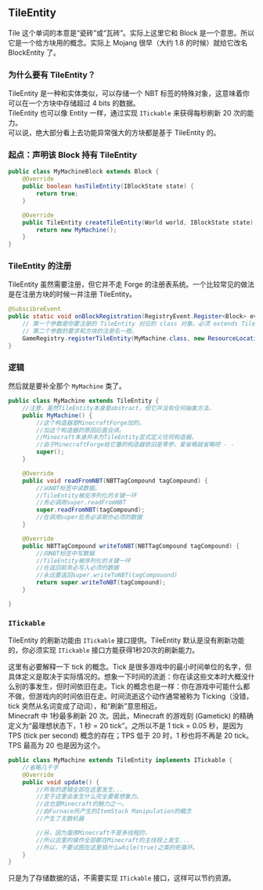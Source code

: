 ## TileEntity

Tile 这个单词的本意是“瓷砖”或“瓦砖”。实际上这里它和 Block 是一个意思。所以它是一个给方块用的概念。实际上 Mojang 很早（大约 1.8 的时候）就给它改名 BlockEntity 了。  

### 为什么要有 TileEntity？
TileEntity 是一种和实体类似，可以存储一个 NBT 标签的特殊对象，这意味着你可以在一个方块中存储超过 4 bits 的数据。  
TileEntity 也可以像 Entity 一样，通过实现 `ITickable` 来获得每秒刷新 20 次的能力。  
可以说，绝大部分看上去功能异常强大的方块都是基于 TileEntity 的。

### 起点：声明该 Block 持有 TileEntity

```java
public class MyMachineBlock extends Block {
    @Override
    public boolean hasTileEntity(IBlockState state) {
        return true;
    }

    @Override
    public TileEntity createTileEntity(World world, IBlockState state) {
        return new MyMachine();
    }
}
```

### TileEntity 的注册

TileEntity 虽然需要注册，但它并不走 Forge 的注册表系统。一个比较常见的做法是在注册方块的时候一并注册 TileEntity。

```java
@SubscibreEvent
public static void onBlockRegistration(RegistryEvent.Register<Block> event) {
    // 第一个参数是你要注册的 TileEntity 对应的 class 对象。必须 extends TileEntity。
    // 第二个参数的要求和方块的注册名一致。
    GameRegistry.registerTileEntity(MyMachine.class, new ResourceLocation("my_mod", "my_machine"));
}
```

### 逻辑

然后就是要补全那个 `MyMachine` 类了。

```java
public class MyMachine extends TileEntity {
    //注意，虽然TileEntity本身是abstract，但它并没有任何抽象方法。
    public MyMachine() {
        //这个构造器是MinecraftForge加的。
        //加这个构造器的原因后面会讲。
        //Minecraft本身并未为TileEntity显式定义任何构造器。
        //由于MinecraftForge给它塞的构造器依旧是零参，爱省略就省略吧 - -
        super();
    }

    @Override
    public void readFromNBT(NBTTagCompound tagCompound) {
        //从NBT标签中读数据。
        //TileEntity被反序列化的关键一环
        //务必调用super.readFromNBT
        super.readFromNBT(tagCompound);
        //在调用super后务必读取你必须的数据
    }

    @Override
    public NBTTagCompound writeToNBT(NBTTagCompound tagCompound) {
        //向NBT标签中写数据
        //TileEntity被序列化的关键一环
        //在返回前务必写入必须的数据
        //永远要返回super.writeToNBT(tagCompouond)
        return super.writeToNBT(tagCompound);
    }

}
```

### `ITickable`

TileEntity 的刷新功能由 `ITickable` 接口提供。TileEntity 默认是没有刷新功能的，你必须实现 `ITickable` 接口方能获得1秒20次的刷新能力。

这里有必要解释一下 tick 的概念。Tick 是很多游戏中的最小时间单位的名字，但具体定义是取决于实际情况的。想象一下时间的流逝：你在读这些文本时大概没什么别的事发生，但时间依旧在走。Tick 的概念也是一样：你在游戏中可能什么都不做，但游戏内的时间依旧在走。时间流逝这个动作通常被称为 Ticking（没错，tick 突然从名词变成了动词），和“刷新”意思相近。  
Minecraft 中 1秒最多刷新 20 次。因此，Minecraft 的游戏刻 (Gametick) 的精确定义为“最理想状态下，1 秒 = 20 tick”。之所以不是 1 tick = 0.05 秒，是因为 TPS (tick per second) 概念的存在；TPS 低于 20 时，1 秒也将不再是 20 tick。TPS 最高为 20 也是因为这个。

````java
public class MyMachine extends TileEntity implements ITickable {
    //省略几千字
    @Override
    public void update() {
        //所有的逻辑全部在这里发生...
        //至于这里会发生什么完全要看想象力。
        //这也是Minecraft的魅力之一。
        //由Furnace所产生的ItemStack Manipulation的概念
        //产生了无数机器

        //另，因为蛋疼Minecraft不是多线程的，
        //所以这里的操作全部都在Minecraft的主线程上发生...
        //所以，不要试图在这里搞什么while(true)之类的死循环。
    }
}

````

只是为了存储数据的话，不需要实现 `ITickable` 接口，这样可以节约资源。

